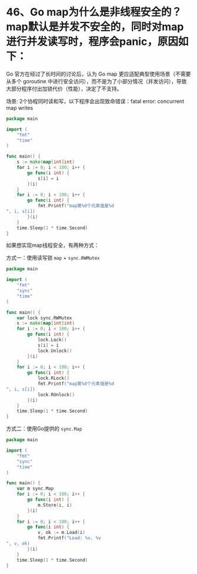 # 46、Go map为什么是非线程安全的？map默认是并发不安全的，同时对map进行并发读写时，程序会panic，原因如下：

Go 官方在经过了长时间的讨论后，认为 Go map 更应适配典型使用场景（不需要从多个 goroutine 中进行安全访问），而不是为了小部分情况（并发访问），导致大部分程序付出加锁代价（性能），决定了不支持。

场景:  2个协程同时读和写，以下程序会出现致命错误：fatal error: concurrent map writes

```go
package main

import (
    "fmt"
    "time"
)

func main() {
    s := make(map[int]int)
    for i := 0; i < 100; i++ {
        go func(i int) {
            s[i] = i
        }(i)
    }
    for i := 0; i < 100; i++ {
        go func(i int) {
            fmt.Printf("map第%d个元素值是%d
", i, s[i])
        }(i)
    }
    time.Sleep(1 * time.Second)
}
```

如果想实现map线程安全，有两种方式：

方式一：使用读写锁  `map` +  `sync.RWMutex`

```go
package main

import (
    "fmt"
    "sync"
    "time"
)

func main() {
    var lock sync.RWMutex
    s := make(map[int]int)
    for i := 0; i < 100; i++ {
        go func(i int) {
            lock.Lock()
            s[i] = i
            lock.Unlock()
        }(i)
    }
    for i := 0; i < 100; i++ {
        go func(i int) {
            lock.RLock()
            fmt.Printf("map第%d个元素值是%d
", i, s[i])
            lock.RUnlock()
        }(i)
    }
    time.Sleep(1 * time.Second)
}
```

方式二：使用Go提供的 `sync.Map`

```go
package main

import (
    "fmt"
    "sync"
    "time"
)

func main() {
    var m sync.Map
    for i := 0; i < 100; i++ {
        go func(i int) {
            m.Store(i, i)
        }(i)
    }
    for i := 0; i < 100; i++ {
        go func(i int) {
            v, ok := m.Load(i)
            fmt.Printf("Load: %v, %v
", v, ok)
        }(i)
    }
    time.Sleep(1 * time.Second)
}
```


